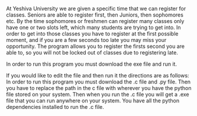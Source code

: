 At Yeshiva University we are given a specific time that we can register for classes. Seniors are able to register first, then Juniors, then sophomores etc.
By the time sophomores or freshmen can register many classes only have one or two slots left, which many students are trying to get into. In order to get into those classes you have to register at the first possible moment, and if you are a few seconds too late you may miss your opportunity.
The program allows you to register the firsts second you are able to, so you will not be locked out of classes due to registering late.

In order to run this program you must download the exe file and run it.

If you would like to edit the file and then run it the directions are as follows:
In order to run this program you must download the .c file and .py file. Then you have to replace the path in the c file with wherever you have the python file stored on your system. Then when you run the .c file you will get a .exe file that you can run anywhere on your system. You have all the python dependencies installed to run the .c file.
